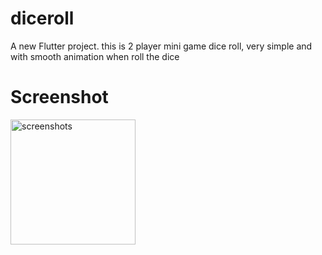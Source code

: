 # diceroll

A new Flutter project.
this is 2 player mini game dice roll, very simple and with smooth animation when roll the dice

# Screenshot
<img src="(https://github.com/ibrahim-abouzaid/2-player-diceroll/assets/104421529/9d2922b4-45bd-4703-8091-45809f23b4cb)" alt="screenshots" width="200"/>
